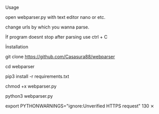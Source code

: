 Usage

open webparser.py with text editor nano or etc.


change urls by which you wanna parse.


İf program doesnt stop after parsing use ctrl + C



İnstallation


git clone https://github.com/Casasura88/webparser


cd webparser


pip3 install -r requirements.txt


chmod +x webparser.py


python3 webparser.py

export PYTHONWARNINGS="ignore:Unverified HTTPS request"                                                             130 ⨯

